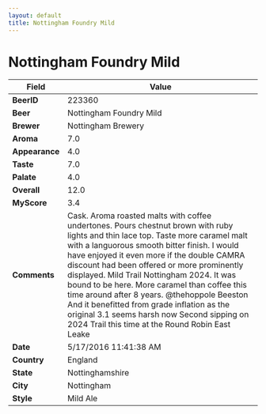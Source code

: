 ```yaml
---
layout: default
title: Nottingham Foundry Mild
---
```


# Nottingham Foundry Mild

| Field         | Value     |
|---------------|-----------|
| **BeerID** | 223360 |
| **Beer** | Nottingham Foundry Mild |
| **Brewer** | Nottingham Brewery |
| **Aroma** | 7.0 |
| **Appearance** | 4.0 |
| **Taste** | 7.0 |
| **Palate** | 4.0 |
| **Overall** | 12.0 |
| **MyScore** | 3.4 |
| **Comments** | Cask. Aroma roasted malts with coffee undertones. Pours chestnut brown with ruby lights and thin lace top. Taste more caramel malt with a languorous smooth bitter finish. I would have enjoyed it even more if the double CAMRA discount had been offered or more prominently displayed. Mild Trail Nottingham 2024. It was bound to be here. More caramel than coffee this time around after 8 years. @thehoppole Beeston And it benefitted from grade inflation as the original 3.1 seems harsh now Second sipping on 2024 Trail this time at the Round Robin East Leake |
| **Date** | 5/17/2016 11:41:38 AM |
| **Country** | England |
| **State** | Nottinghamshire |
| **City** | Nottingham |
| **Style** | Mild Ale |
